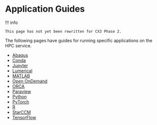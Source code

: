 # Application Guides

!!! info

    This page has not yet been rewritten for CX3 Phase 2.

The following pages have guides for running specific applications on the HPC service.

* [Abaqus](./abaqus.md)
* [Conda](./conda.md)
* [Jupyter](./jupyter.md)
* [Lumerical](./lumerical.md)
* [MATLAB](./matlab.md)
* [Open OnDemand](./openondemand.md)
* [ORCA](./orca.md)
* [Paraview](./paraview.md)
* [Python](./python.md)
* [PyTorch](./pytorch.md)
* [R](./R.md)
* [StarCCM](./starccm.md)
* [TensorFlow](./tensorflow.md)